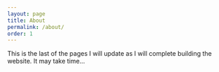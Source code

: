```yaml
---
layout: page
title: About
permalink: /about/
order: 1
---
```



This is the last of the pages I will update as I will complete building the website. It may take time...

